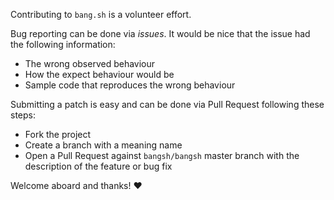 Contributing to `bang.sh` is a volunteer effort.

Bug reporting can be done via *issues*. It would be nice that the issue had the following information:
 * The wrong observed behaviour
 * How the expect behaviour would be
 * Sample code that reproduces the wrong behaviour

Submitting a patch is easy and can be done via Pull Request following these steps:
 * Fork the project
 * Create a branch with a meaning name
 * Open a Pull Request against `bangsh/bangsh` master branch with the description of the feature or bug fix

Welcome aboard and thanks! :heart:
